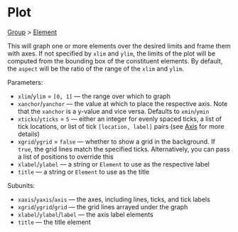# Plot

[Group](/docs/group) > [Element](/docs/element)

This will graph one or more elements over the desired limits and frame them with axes. If not specified by `xlim` and `ylim`, the limits of the plot will be computed from the bounding box of the constituent elements. By default, the `aspect` will be the ratio of the range of the `xlim` and `ylim`.

Parameters:
- `xlim`/`ylim` = `[0, 1]` — the range over which to graph
- `xanchor`/`yanchor` — the value at which to place the respective axis. Note that the `xanchor` is a y-value and vice versa. Defaults to `xmin`/`ymin`
- `xticks`/`yticks` = `5` — either an integer for evenly spaced ticks, a list of tick locations, or list of tick `[location, label]` pairs (see [Axis](/docs/axis) for more details)
- `xgrid`/`ygrid` = `false` — whether to show a grid in the background. If `true`, the grid lines match the specified ticks. Alternatively, you can pass a list of positions to override this
- `xlabel`/`ylabel` — a string or `Element` to use as the respective label
- `title` — a string or `Element` to use as the title

Subunits:
- `xaxis`/`yaxis`/`axis` — the axes, including lines, ticks, and tick labels
- `xgrid`/`ygrid`/`grid` — the grid lines arrayed under the graph
- `xlabel`/`ylabel`/`label` — the axis label elements
- `title` — the title element
